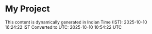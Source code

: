 # My Project

This content is dynamically generated in Indian Time (IST): 2025-10-10 16:24:22 IST
Converted to UTC: 2025-10-10 10:54:22 UTC
